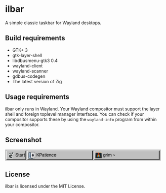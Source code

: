 # ilbar

A simple classic taskbar for Wayland desktops.

## Build requirements

- GTK+ 3
- gtk-layer-shell
- libdbusmenu-gtk3 0.4
- wayland-client
- wayland-scanner
- gdbus-codegen
- The latest version of Zig

## Usage requirements

ilbar only runs in Wayland. Your Wayland compositor must support the layer shell
and foreign toplevel manager interfaces. You can check if your compositor
supports these by using the `wayland-info` program from within your compositor.

## Screenshot

![screenshot of ilbar](screenshot.png)

## License

ilbar is licensed under the MIT License.
